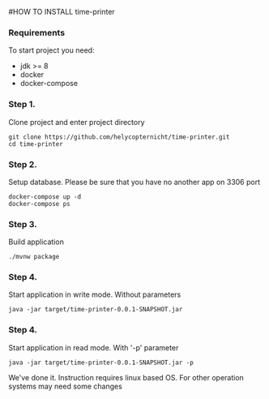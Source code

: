 #HOW TO INSTALL time-printer

### Requirements
To start project you need:
 - jdk >= 8
 - docker
 - docker-compose
 
### Step 1. 
Clone project and enter project directory
```
git clone https://github.com/helycopternicht/time-printer.git
cd time-printer
```

### Step 2. 
Setup database. Please be sure that you have no another app on 3306 port
```
docker-compose up -d
docker-compose ps
```

### Step 3.
Build application
```
./mvnw package
```

### Step 4.
Start application in write mode. Without parameters
```
java -jar target/time-printer-0.0.1-SNAPSHOT.jar
```

### Step 4.
Start application in read mode. With '-p' parameter
```
java -jar target/time-printer-0.0.1-SNAPSHOT.jar -p
```

We've done it.
Instruction requires linux based OS. For other operation systems may need some changes